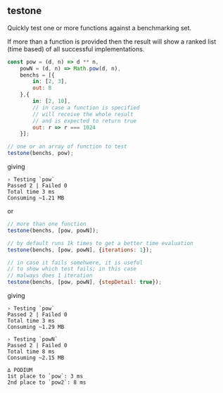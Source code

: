 ## testone

Quickly test one or more functions against a benchmarking set.  

If more than a function is provided then the result will show a ranked list (time based) of all successful implementations.  

``` js 
const pow = (d, n) => d ** n,
    powN = (d, n) => Math.pow(d, n),
    benchs = [{
        in: [2, 3],
        out: 8
    },{
        in: [2, 10],
        // in case a function is specified
        // will receive the whole result
        // and is expected to return true
        out: r => r === 1024
    }];

// one or an array of function to test
testone(benchs, pow);
```
giving
```
› Testing `pow`
Passed 2 | Failed 0
Total time 3 ms
Consuming ~1.21 MB
```
or

``` js
// more than one function
testone(benchs, [pow, powN]);

// by default runs 1k times to get a better time evaluation
testone(benchs, [pow, powN], {iterations: 1});  

// in case it fails somehwere, it is useful
// to show which test fails; in this case
// malways does 1 iteration
testone(benchs, [pow, powN], {stepDetail: true});
```
giving
```
› Testing `pow`
Passed 2 | Failed 0
Total time 3 ms
Consuming ~1.29 MB

› Testing `powN`
Passed 2 | Failed 0
Total time 8 ms
Consuming ~2.15 MB

∆ PODIUM
1st place to `pow`: 3 ms
2nd place to `pow2`: 8 ms
```

